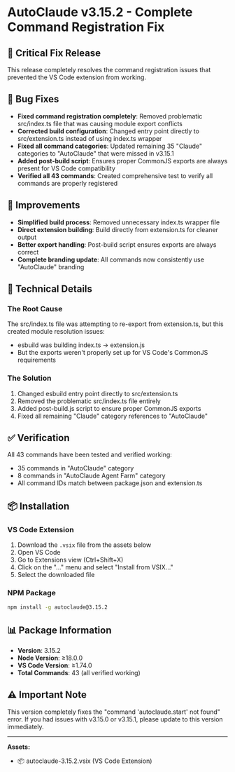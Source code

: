 # AutoClaude v3.15.2 - Complete Command Registration Fix

## 🚨 Critical Fix Release

This release completely resolves the command registration issues that prevented the VS Code extension from working.

## 🐛 Bug Fixes

- **Fixed command registration completely**: Removed problematic src/index.ts file that was causing module export conflicts
- **Corrected build configuration**: Changed entry point directly to src/extension.ts instead of using index.ts wrapper
- **Fixed all command categories**: Updated remaining 35 "Claude" categories to "AutoClaude" that were missed in v3.15.1
- **Added post-build script**: Ensures proper CommonJS exports are always present for VS Code compatibility
- **Verified all 43 commands**: Created comprehensive test to verify all commands are properly registered

## 💫 Improvements

- **Simplified build process**: Removed unnecessary index.ts wrapper file
- **Direct extension building**: Build directly from extension.ts for cleaner output
- **Better export handling**: Post-build script ensures exports are always correct
- **Complete branding update**: All commands now consistently use "AutoClaude" branding

## 🔄 Technical Details

### The Root Cause
The src/index.ts file was attempting to re-export from extension.ts, but this created module resolution issues:
- esbuild was building index.ts → extension.js
- But the exports weren't properly set up for VS Code's CommonJS requirements

### The Solution
1. Changed esbuild entry point directly to src/extension.ts
2. Removed the problematic src/index.ts file entirely
3. Added post-build.js script to ensure proper CommonJS exports
4. Fixed all remaining "Claude" category references to "AutoClaude"

## ✅ Verification

All 43 commands have been tested and verified working:
- 35 commands in "AutoClaude" category
- 8 commands in "AutoClaude Agent Farm" category
- All command IDs match between package.json and extension.ts

## 📦 Installation

### VS Code Extension
1. Download the `.vsix` file from the assets below
2. Open VS Code
3. Go to Extensions view (Ctrl+Shift+X)
4. Click on the "..." menu and select "Install from VSIX..."
5. Select the downloaded file

### NPM Package
```bash
npm install -g autoclaude@3.15.2
```

## 📊 Package Information

- **Version**: 3.15.2
- **Node Version**: ≥18.0.0
- **VS Code Version**: ≥1.74.0
- **Total Commands**: 43 (all verified working)

## ⚠️ Important Note

This version completely fixes the "command 'autoclaude.start' not found" error. If you had issues with v3.15.0 or v3.15.1, please update to this version immediately.

---

**Assets:**
- 📦 autoclaude-3.15.2.vsix (VS Code Extension)